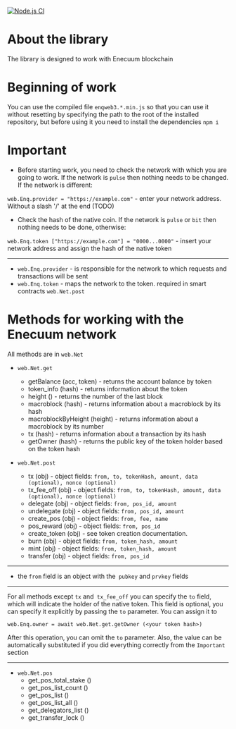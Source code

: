 [![Node.js CI](https://github.com/Enecuum/web3-enq/actions/workflows/node.js.yml/badge.svg)](https://github.com/Enecuum/web3-enq/actions/workflows/node.js.yml)

# About the library

The library is designed to work with Enecuum blockchain

# Beginning of work

You can use the compiled file `enqweb3.*.min.js`
so that you can use it without resetting by specifying the path to the root of the installed repository, but before
using it you need to install the dependencies `npm i`

# Important

- Before starting work, you need to check the network with which you are going to work. If the network is `pulse` then
  nothing needs to be changed. If the network is different:

`web.Enq.provider = "https://example.com"` - enter your network address. Without a slash '/' at the end (TODO)

- Check the hash of the native coin. If the network is `pulse` or `bit` then nothing needs to be done, otherwise:

`web.Enq.token ["https://example.com"] = "0000...0000"` - insert your network address and assign the hash of the native
token

____

- `web.Enq.provider` - is responsible for the network to which requests and transactions will be sent
- `web.Enq.token` - maps the network to the token. required in smart contracts `web.Net.post`

# Methods for working with the Enecuum network

All methods are in `web.Net`

- `web.Net.get`
    - getBalance (acc, token) - returns the account balance by token
    - token_info (hash) - returns information about the token
    - height () - returns the number of the last block
    - macroblock (hash) - returns information about a macroblock by its hash
    - macroblockByHeight (height) - returns information about a macroblock by its number
    - tx (hash) - returns information about a transaction by its hash
    - getOwner (hash) - returns the public key of the token holder based on the token hash

- `web.Net.post`
    - tx (obj) - object fields: `from, to, tokenHash, amount, data (optional), nonce (optional)`
    - tx_fee_off (obj) - object fields: `from, to, tokenHash, amount, data (optional), nonce (optional)`
    - delegate (obj) - object fields: `from, pos_id, amount`
    - undelegate (obj) - object fields: `from, pos_id, amount`
    - create_pos (obj) - object fields: `from, fee, name`
    - pos_reward (obj) - object fields: `from, pos_id`
    - create_token (obj) - see token creation documentation.
    - burn (obj) - object fields: `from, token_hash, amount`
    - mint (obj) - object fields: `from, token_hash, amount`
    - transfer (obj) - object fields: `from, pos_id`

____

- the `from` field is an object with the` pubkey` and `prvkey` fields

----
For all methods except `tx` and` tx_fee_off` you can specify the `to` field, which will indicate the holder of the
native token. This field is optional, you can specify it explicitly by passing the `to` parameter. You can assign it to

`web.Enq.owner = await web.Net.get.getOwner (<your token hash>)`

After this operation, you can omit the `to` parameter. Also, the value can be automatically substituted if you did
everything correctly from the `Important` section
____

- `web.Net.pos`
    - get_pos_total_stake ()
    - get_pos_list_count ()
    - get_pos_list ()
    - get_pos_list_all ()
    - get_delegators_list ()
    - get_transfer_lock ()
